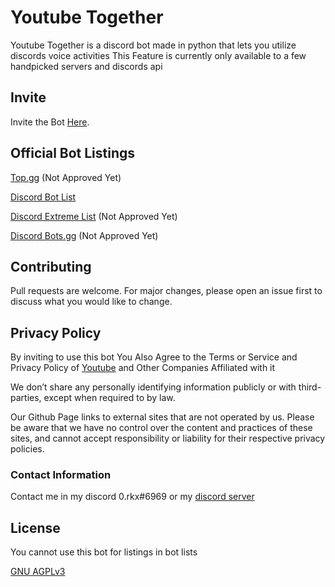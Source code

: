 
# Youtube Together

Youtube Together is a discord bot made in python that lets you utilize discords voice activities 
This Feature is currently only available to a few handpicked servers and discords api


## Invite

Invite the Bot [Here](https://discord.com/api/oauth2/authorize?client_id=859365742457389106&permissions=2182138176&scope=bot%20applications.commands).


## Official Bot Listings

[Top.gg](https://top.gg/bot/859365742457389106)    (Not Approved Yet)  


[Discord Bot List](https://discordbotlist.com/bots/youtube-together-5058)

[Discord Extreme List](https://discordextremelist.xyz/en-US/bots/859365742457389106) (Not Approved Yet)

[Discord Bots.gg](https://discord.bots.gg/bots/859365742457389106) (Not Approved Yet)





## Contributing
Pull requests are welcome. For major changes, please open an issue first to discuss what you would like to change.


## Privacy Policy
By inviting to use this bot You Also Agree to the Terms or Service and Privacy Policy of [Youtube](https://www.youtube.com/howyoutubeworks/policies/community-guidelines/) and Other Companies Affiliated with it

We don’t share any personally identifying information publicly or with third-parties, except when required to by law.

Our Github Page  links to external sites that are not operated by us. Please be aware that we have no control over the content and practices of these sites, and cannot accept responsibility or liability for their respective privacy policies.

### Contact Information

Contact me in my discord 
0.rkx#6969 or my [discord server](https://discord.gg/gVFxdXdjnd)

## License
You cannot use this bot  for listings in bot lists

[GNU AGPLv3](https://choosealicense.com/licenses/agpl-3.0/)
